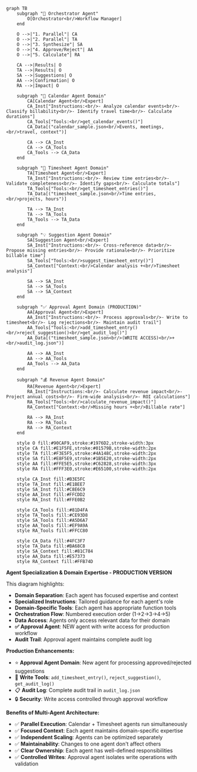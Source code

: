 ```mermaid
graph TB
    subgraph "🎯 Orchestrator Agent"
        O[Orchestrator<br/>Workflow Manager]
    end
    
    O -->|"1. Parallel"| CA
    O -->|"2. Parallel"| TA
    O -->|"3. Synthesize"| SA
    O -->|"4. Approve/Reject"| AA
    O -->|"5. Calculate"| RA
    
    CA -->|Results| O
    TA -->|Results| O
    SA -->|Suggestions| O
    AA -->|Confirmation| O
    RA -->|Impact| O
    
    subgraph "📅 Calendar Agent Domain"
        CA[Calendar Agent<br/>Expert]
        CA_Inst["Instructions:<br/>- Analyze calendar events<br/>- Classify billability<br/>- Identify travel time<br/>- Calculate durations"]
        CA_Tools["Tools:<br/>get_calendar_events()"]
        CA_Data[("calendar_sample.json<br/>Events, meetings,<br/>travel, context")]
        
        CA --> CA_Inst
        CA --> CA_Tools
        CA_Tools --> CA_Data
    end
    
    subgraph "📝 Timesheet Agent Domain"
        TA[Timesheet Agent<br/>Expert]
        TA_Inst["Instructions:<br/>- Review time entries<br/>- Validate completeness<br/>- Identify gaps<br/>- Calculate totals"]
        TA_Tools["Tools:<br/>get_timesheet_entries()"]
        TA_Data[("timesheet_sample.json<br/>Time entries,<br/>projects, hours")]
        
        TA --> TA_Inst
        TA --> TA_Tools
        TA_Tools --> TA_Data
    end
    
    subgraph "💡 Suggestion Agent Domain"
        SA[Suggestion Agent<br/>Expert]
        SA_Inst["Instructions:<br/>- Cross-reference data<br/>- Propose missing entries<br/>- Provide rationale<br/>- Prioritize billable time"]
        SA_Tools["Tools:<br/>suggest_timesheet_entry()"]
        SA_Context["Context:<br/>Calendar analysis +<br/>Timesheet analysis"]
        
        SA --> SA_Inst
        SA --> SA_Tools
        SA --> SA_Context
    end
    
    subgraph "✅ Approval Agent Domain (PRODUCTION)"
        AA[Approval Agent<br/>Expert]
        AA_Inst["Instructions:<br/>- Process approvals<br/>- Write to timesheet<br/>- Log rejections<br/>- Maintain audit trail"]
        AA_Tools["Tools:<br/>add_timesheet_entry()<br/>reject_suggestion()<br/>get_audit_log()"]
        AA_Data[("timesheet_sample.json<br/>(WRITE ACCESS)<br/>+<br/>audit_log.json")]
        
        AA --> AA_Inst
        AA --> AA_Tools
        AA_Tools --> AA_Data
    end
    
    subgraph "💰 Revenue Agent Domain"
        RA[Revenue Agent<br/>Expert]
        RA_Inst["Instructions:<br/>- Calculate revenue impact<br/>- Project annual costs<br/>- Firm-wide analysis<br/>- ROI calculations"]
        RA_Tools["Tools:<br/>calculate_revenue_impact()"]
        RA_Context["Context:<br/>Missing hours +<br/>Billable rate"]
        
        RA --> RA_Inst
        RA --> RA_Tools
        RA --> RA_Context
    end
    
    style O fill:#90CAF9,stroke:#1976D2,stroke-width:3px
    style CA fill:#E1F5FE,stroke:#01579B,stroke-width:2px
    style TA fill:#F3E5F5,stroke:#4A148C,stroke-width:2px
    style SA fill:#E8F5E9,stroke:#1B5E20,stroke-width:2px
    style AA fill:#FFE5E5,stroke:#C62828,stroke-width:3px
    style RA fill:#FFF3E0,stroke:#E65100,stroke-width:2px
    
    style CA_Inst fill:#B3E5FC
    style TA_Inst fill:#E1BEE7
    style SA_Inst fill:#C8E6C9
    style AA_Inst fill:#FFCDD2
    style RA_Inst fill:#FFE0B2
    
    style CA_Tools fill:#81D4FA
    style TA_Tools fill:#CE93D8
    style SA_Tools fill:#A5D6A7
    style AA_Tools fill:#EF9A9A
    style RA_Tools fill:#FFCC80
    
    style CA_Data fill:#4FC3F7
    style TA_Data fill:#BA68C8
    style SA_Context fill:#81C784
    style AA_Data fill:#E57373
    style RA_Context fill:#FFB74D
```

**Agent Specialization & Domain Expertise - PRODUCTION VERSION**

This diagram highlights:
- **Domain Separation**: Each agent has focused expertise and context
- **Specialized Instructions**: Tailored guidance for each agent's role
- **Domain-Specific Tools**: Each agent has appropriate function tools
- **Orchestration Flow**: Numbered execution order (1→2→3→4→5)
- **Data Access**: Agents only access relevant data for their domain
- **✅ Approval Agent**: NEW agent with write access for production workflow
- **Audit Trail**: Approval agent maintains complete audit log

**Production Enhancements:**
- ⭐ **Approval Agent Domain**: New agent for processing approved/rejected suggestions
- 💾 **Write Tools**: `add_timesheet_entry()`, `reject_suggestion()`, `get_audit_log()`
- 📋 **Audit Log**: Complete audit trail in `audit_log.json`
- 🔒 **Security**: Write access controlled through approval workflow

**Benefits of Multi-Agent Architecture:**
- ✅ **Parallel Execution**: Calendar + Timesheet agents run simultaneously
- ✅ **Focused Context**: Each agent maintains domain-specific expertise
- ✅ **Independent Scaling**: Agents can be optimized separately
- ✅ **Maintainability**: Changes to one agent don't affect others
- ✅ **Clear Ownership**: Each agent has well-defined responsibilities
- ✅ **Controlled Writes**: Approval agent isolates write operations with validation
